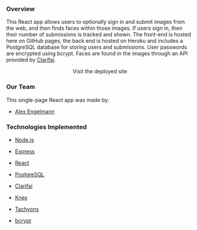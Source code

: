 ### Overview

This React app allows users to optionally sign in and submit images from the web, and then finds faces within those images.  If users sign in, then their number of submissions is tracked and shown.  The front-end is hosted here on GitHub pages, the back end is hosted on Heroku and includes a PostgreSQL database for storing users and submissions.  User passwords are encrypted using bcrypt.  Faces are found in the images through an API provided by [Clarifai](https://www.clarifai.com/).

<p align="center"><a https://alex-engelmann.github.io/face-detection/> Visit the deployed site</a></p>


### Our Team

This single-page React app was made by:

* [Alex Engelmann](https://github.com/alex-engelmann)

### Technologies Implemented

* [Node.js](https://nodejs.org)

* [Express](https://expressjs.com/)

* [React](https://reactjs.org/)

* [PostgreSQL](https://www.postgresql.org/)

* [Clarifai](https://www.clarifai.com/)
   
* [Knex](http://knexjs.org/)
   
* [Tachyons](https://tachyons.io/)

* [bcrypt](https://www.npmjs.com/package/bcrypt)
